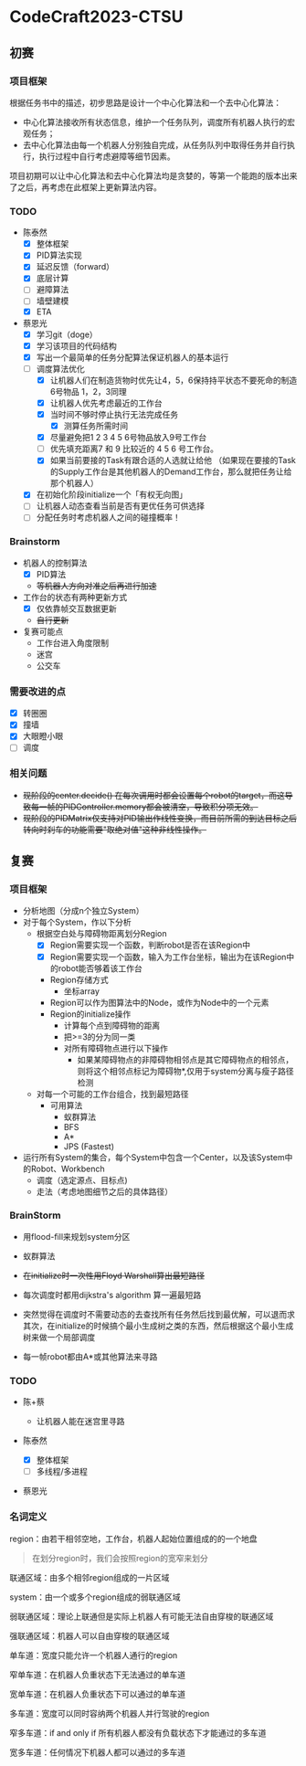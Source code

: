 # CodeCraft2023-CTSU

## 初赛

### 项目框架

根据任务书中的描述，初步思路是设计一个中心化算法和一个去中心化算法：

- 中心化算法接收所有状态信息，维护一个任务队列，调度所有机器人执行的宏观任务；
- 去中心化算法由每一个机器人分别独自完成，从任务队列中取得任务并自行执行，执行过程中自行考虑避障等细节因素。

项目初期可以让中心化算法和去中心化算法均是贪婪的，等第一个能跑的版本出来了之后，再考虑在此框架上更新算法内容。

### TODO

- 陈泰然
    - [x] 整体框架
    - [x] PID算法实现
    - [x] 延迟反馈（forward）
    - [x] 底层计算
    - [ ] 避障算法
    - [ ] 墙壁建模
    - [x] ETA
- 蔡恩光
    - [x] 学习git（doge）
    - [x] 学习该项目的代码结构
    - [x] 写出一个最简单的任务分配算法保证机器人的基本运行
    - [ ] 调度算法优化
        - [x] 让机器人们在制造货物时优先让4，5，6保持持平状态不要死命的制造6号物品 1，2，3同理
        - [x] 让机器人优先考虑最近的工作台
        - [x] 当时间不够时停止执行无法完成任务
            - [x] 测算任务所需时间
        - [x] 尽量避免把1 2 3 4 5 6号物品放入9号工作台
        - [ ] 优先填充距离7 和 9 比较近的 4 5 6 号工作台。
        - [x] 如果当前要接的Task有跟合适的人选就让给他 （如果现在要接的Task的Supply工作台是其他机器人的Demand工作台，那么就把任务让给那个机器人）
    - [x] 在初始化阶段initialize一个「有权无向图」
    - [ ] 让机器人动态查看当前是否有更优任务可供选择
    - [ ] 分配任务时考虑机器人之间的碰撞概率！

### Brainstorm

- 机器人的控制算法
    - [x] PID算法
    - ~~等机器人方向对准之后再进行加速~~
- 工作台的状态有两种更新方式
    - [x] 仅依靠帧交互数据更新
    - ~~自行更新~~
- 复赛可能点
    - 工作台进入角度限制
    - 迷宫
    - 公交车

### 需要改进的点

- [x] 转圈圈
- [x] 撞墙
- [x] 大眼瞪小眼
- [ ] 调度

### 相关问题

- ~~现阶段的center.decide()
  在每次调用时都会设置每个robot的target，而这导致每一帧的PIDController.memory都会被清空，导致积分项无效。~~
- ~~现阶段的PIDMatrix仅支持对PID输出作线性变换，而目前所需的到达目标之后转向时刹车的功能需要"取绝对值"这种非线性操作。~~

## 复赛

### 项目框架

- 分析地图（分成n个独立System）
- 对于每个System，作以下分析
    - 根据空白处与障碍物距离划分Region
        - [x] Region需要实现一个函数，判断robot是否在该Region中
        - [x] Region需要实现一个函数，输入为工作台坐标，输出为在该Region中的robot能否够着该工作台
        - Region存储方式
            - 坐标array
        - Region可以作为图算法中的Node，或作为Node中的一个元素
        - Region的initialize操作
            - 计算每个点到障碍物的距离
            - 把>=3的分为同一类
            - 对所有障碍物点进行以下操作
                - 如果某障碍物点的非障碍物相邻点是其它障碍物点的相邻点，则将这个相邻点标记为障碍物*,仅用于system分离与瘦子路径检测
    - 对每一个可能的工作台组合，找到最短路径
        - 可用算法
            - 蚁群算法
            - BFS
            - A*
            - JPS (Fastest)
- 运行所有System的集合，每个System中包含一个Center，以及该System中的Robot、Workbench
    - 调度（选定源点、目标点)
    - 走法（考虑地图细节之后的具体路径）

### BrainStorm

- 用flood-fill来规划system分区

- 蚁群算法
- ~~在initialize时一次性用Floyd Warshall算出最短路径~~
- 每次调度时都用dijkstra's algorithm 算一遍最短路
- 突然觉得在调度时不需要动态的去查找所有任务然后找到最优解，可以退而求其次，在initialize的时候搞个最小生成树之类的东西，然后根据这个最小生成树来做一个局部调度

- 每一帧robot都由A*或其他算法来寻路

### TODO

- 陈+蔡
    - 让机器人能在迷宫里寻路

- 陈泰然
    - [x] 整体框架
    - [ ] 多线程/多进程
- 蔡恩光

### 名词定义

region：由若干相邻空地，工作台，机器人起始位置组成的的一个地盘

> 在划分region时，我们会按照region的宽窄来划分

联通区域：由多个相邻region组成的一片区域

system：由一个或多个region组成的弱联通区域

弱联通区域：理论上联通但是实际上机器人有可能无法自由穿梭的联通区域

强联通区域：机器人可以自由穿梭的联通区域

单车道：宽度只能允许一个机器人通行的region

窄单车道：在机器人负重状态下无法通过的单车道

宽单车道：在机器人负重状态下可以通过的单车道

多车道：宽度可以同时容纳两个机器人并行驾驶的region

窄多车道：if and only if 所有机器人都没有负载状态下才能通过的多车道

宽多车道：任何情况下机器人都可以通过的多车道

